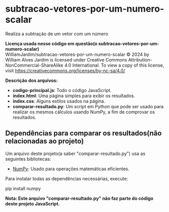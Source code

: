 # subtracao-vetores-por-um-numero-scalar
Realiza a subtração de um vetor com um número

**Licença usada nesse código em questão(o subtracao-vetores-por-um-numero-scalar)**  
WilliamJardim/subtracao-vetores-por-um-numero-scalar © 2024 by William Alves Jardim is licensed under Creative Commons Attribution-NonCommercial-ShareAlike 4.0 International. To view a copy of this license, visit https://creativecommons.org/licenses/by-nc-sa/4.0/

**Descrição dos arquivos:**
  - **codigo-principal.js**: Todo o código JavaScript.
  - **index.html**: Uma página simples para exibir os resultados.
  - **index.css**: Alguns estilos usados na página.
  - **comparar-resultado.py**: Um script em Python que pode ser usado para realizar os mesmos cálculos usando NumPy, a fim de comprovar os resultados.

## Dependências para comparar os resultados(não relacionadas ao projeto)
Um arquivo deste projeto(a saber "comparar-resultado.py") usa as seguintes bibliotecas:

- [NumPy](https://numpy.org/): Usado para operações matemáticas eficientes.

Para instalar todas as dependências necessárias, execute:

  pip install numpy

**Nota: Este arquivo "comparar-resultado.py" não faz parte do código deste projeto JavaScript.**